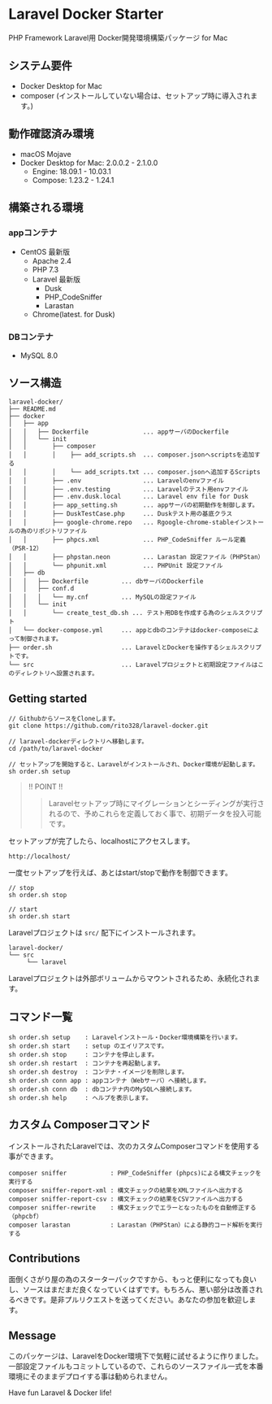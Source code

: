 # Laravel Docker Starter
PHP Framework Laravel用 Docker開発環境構築パッケージ for Mac

## システム要件
- Docker Desktop for Mac
- composer (インストールしていない場合は、セットアップ時に導入されます。)
## 動作確認済み環境
- macOS Mojave
- Docker Desktop for Mac: 2.0.0.2 - 2.1.0.0
  - Engine: 18.09.1 - 10.03.1
  - Compose: 1.23.2 - 1.24.1
## 構築される環境
### appコンテナ
- CentOS 最新版
  - Apache 2.4
  - PHP 7.3
  - Laravel 最新版
    - Dusk
    - PHP_CodeSniffer
    - Larastan
  - Chrome(latest. for Dusk)
### DBコンテナ
- MySQL 8.0
## ソース構造
```
laravel-docker/
├── README.md
├── docker
│   ├── app
│   │   ├── Dockerfile               ... appサーバのDockerfile
│   │   └── init
│   │       ├── composer
│   │       │    ├── add_scripts.sh  ... composer.jsonへscriptsを追加する
│   │       │    └── add_scripts.txt ... composer.jsonへ追加するScripts
│   │       ├── .env                 ... Laravelのenvファイル
│   │       ├── .env.testing         ... Laravelのテスト用envファイル
│   │       ├── .env.dusk.local      ... Laravel env file for Dusk
│   │       ├── app_setting.sh       ... appサーバの初期動作を制御します。
│   │       ├── DuskTestCase.php     ... Duskテスト用の基底クラス
│   │       ├── google-chrome.repo   ... Rgoogle-chrome-stableインストールの為のリポジトリファイル
│   │       ├── phpcs.xml            ... PHP_CodeSniffer ルール定義（PSR-12）
│   │       ├── phpstan.neon         ... Larastan 設定ファイル（PHPStan）
│   │       └── phpunit.xml          ... PHPUnit 設定ファイル
│   ├── db
│   │   ├── Dockerfile         ... dbサーバのDockerfile
│   │   ├── conf.d
│   │   │   └── my.cnf         ... MySQLの設定ファイル
│   │   └── init
│   │       └── create_test_db.sh ... テスト用DBを作成する為のシェルスクリプト
│   └── docker-compose.yml     ... appとdbのコンテナはdocker-composeによって制御されます。
├── order.sh                   ... LaravelとDockerを操作するシェルスクリプトです。
└── src                        ... Laravelプロジェクトと初期設定ファイルはこのディレクトリへ設置されます。
```
## Getting started
```
// GithubからソースをCloneします。
git clone https://github.com/rito328/laravel-docker.git

// laravel-dockerディレクトリへ移動します。
cd /path/to/laravel-docker

// セットアップを開始すると、Laravelがインストールされ、Docker環境が起動します。
sh order.sh setup
```
> !! POINT !!
> > Laravelセットアップ時にマイグレーションとシーディングが実行されるので、予めこれらを定義しておく事で、初期データを投入可能です。


セットアップが完了したら、localhostにアクセスします。
```
http://localhost/
```
一度セットアップを行えば、あとはstart/stopで動作を制御できます。
```
// stop
sh order.sh stop 

// start
sh order.sh start
```
Laravelプロジェクトは ```src/``` 配下にインストールされます。
```
laravel-docker/
└── src
     └── laravel
```
Laravelプロジェクトは外部ボリュームからマウントされるため、永続化されます。

## コマンド一覧
```
sh order.sh setup    : Laravelインストール・Docker環境構築を行います。
sh order.sh start    : setup のエイリアスです。
sh order.sh stop     : コンテナを停止します。
sh order.sh restart  : コンテナを再起動します。
sh order.sh destroy  : コンテナ・イメージを削除します。
sh order.sh conn app : appコンテナ（Webサーバ）へ接続します。
sh order.sh conn db  : dbコンテナ内のMySQLへ接続します。
sh order.sh help     : ヘルプを表示します。
```

## カスタム Composerコマンド
インストールされたLaravelでは、次のカスタムComposerコマンドを使用する事ができます。
```
composer sniffer            : PHP_CodeSniffer (phpcs)による構文チェックを実行する
composer sniffer-report-xml : 構文チェックの結果をXMLファイルへ出力する
composer sniffer-report-csv : 構文チェックの結果をCSVファイルへ出力する
composer sniffer-rewrite    : 構文チェックでエラーとなったものを自動修正する（phpcbf）
composer larastan           : Larastan（PHPStan）による静的コード解析を実行する
```

## Contributions
面倒くさがり屋の為のスターターパックですから、もっと便利になっても良いし、ソースはまだまだ良くなっていくはずです。もちろん、悪い部分は改善されるべきです。是非プルリクエストを送ってください。あなたの参加を歓迎します。

## Message
このパッケージは、LaravelをDocker環境下で気軽に試せるように作りました。  
一部設定ファイルもコミットしているので、これらのソースファイル一式を本番環境にそのままデプロイする事は勧められません。  

Have fun Laravel & Docker life!

